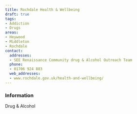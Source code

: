 ```yaml
---
title: Rochdale Health & Wellbeing
draft: true
tags:
- Addiction
- Drugs
areas:
- Heywood
- Middleton
- Rochdale
contact:
  addresses:
  - SEE Renaissance Community drug & Alcohol Outreach Team
  phone:
  - 01706 924 883
  web_addresses:
  - www.rochdale.gov.uk/health-and-wellbeing/
---
```


### Information
Drug & Alcohol

